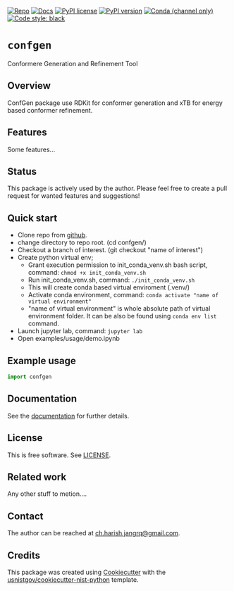 <!-- markdownlint-disable MD041 -->

[![Repo][repo-badge]][repo-link] [![Docs][docs-badge]][docs-link]
[![PyPI license][license-badge]][license-link]
[![PyPI version][pypi-badge]][pypi-link]
[![Conda (channel only)][conda-badge]][conda-link]
[![Code style: black][black-badge]][black-link]

<!--
  For more badges, see
  https://shields.io/category/other
  https://naereen.github.io/badges/
  [pypi-badge]: https://badge.fury.io/py/confgen
-->

[black-badge]: https://img.shields.io/badge/code%20style-black-000000.svg
[black-link]: https://github.com/psf/black
[pypi-badge]: https://img.shields.io/pypi/v/confgen
[pypi-link]: https://pypi.org/project/confgen
[docs-badge]: https://img.shields.io/badge/docs-sphinx-informational
[docs-link]: https://pages.nist.gov/confgen/
[repo-badge]: https://img.shields.io/badge/--181717?logo=github&logoColor=ffffff
[repo-link]: https://github.com/harishharish/confgen
[conda-badge]: https://img.shields.io/conda/v/harishharish/confgen
[conda-link]: https://anaconda.org/harishharish/confgen
[license-badge]: https://img.shields.io/pypi/l/cmomy?color=informational
[license-link]: https://github.com/harishharish/confgen/blob/main/LICENSE

<!-- other links -->

# `confgen`

Conformere Generation and Refinement Tool

## Overview

ConfGen package use RDKit for conformer generation and xTB for energy based conformer refinement.  

## Features

Some features...

## Status

This package is actively used by the author. Please feel free to create a pull
request for wanted features and suggestions!

## Quick start

- Clone repo from [github](https://github.com/harishharish/confgen).
- change directory to repo root. (cd confgen/)
- Checkout a branch of interest. (git checkout "name of interest")
- Create python virtual env;
  - Grant execution permission to init_conda_venv.sh bash script, command: ```chmod +x init_conda_venv.sh```
  - Run init_conda_venv.sh, command: ```./init_conda_venv.sh```
  - This will create conda based virtual enviroment (.venv/)
  - Activate conda environment, command: ```conda activate "name of virtual environment"```
  - "name of virtual environment" is whole absolute path of virtual environment folder. It can be also be found using ```conda env list``` command.
- Launch jupyter lab, command: ```jupyter lab```
- Open examples/usage/demo.ipynb 


<!-- 
Use one of the following

```bash
pip install confgen
```

or

```bash
conda install -c harishharish confgen
``` -->

## Example usage

```python
import confgen
```

<!-- end-docs -->

## Documentation

See the [documentation][docs-link] for further details.

## License

This is free software. See [LICENSE][license-link].

## Related work

Any other stuff to metion....

## Contact

The author can be reached at <ch.harish.jangrq@gmail.com>.

## Credits

This package was created using
[Cookiecutter](https://github.com/audreyr/cookiecutter) with the
[usnistgov/cookiecutter-nist-python](https://github.com/usnistgov/cookiecutter-nist-python)
template.
